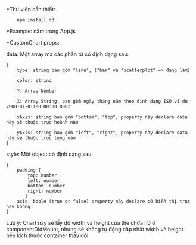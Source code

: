 *Thư viện cần thiết: 

        npm install d3

*Example: nằm trong App.js

*CustomChart props:

data: Một array mà các phần tử có định dạng sau:

    {
        type: string bao gồm "line", ("bar" và "scatterplot" => đang làm)
    
        color: string
    
        Y: Array Number
    
        X: Array String, bao gồm ngày tháng năm theo định dạng ISO ví dụ 2000-01-01T00:00:00.000Z
    
        xAxis: string bao gồm "bottom", "top", property này declare data này sẽ thuộc trục hoành nào
    
        yAxis: string bao gồm "left", "right", property này declare data này sẽ thuộc trục tung nào
    }
    

style: Một object có định dạng sau:    

    {
        padding {
            top: number
            left: number
            bottom: number
            right: number
           }
        axis: boole (true or false) property này declare có hiển thị trục hay không
    }
Lưu ý: Chart này sẽ lấy độ width và height của thẻ chứa nó ở componentDidMount, nhưng sẽ không tự động cập nhật width và height nếu kích thước container thay đổi
